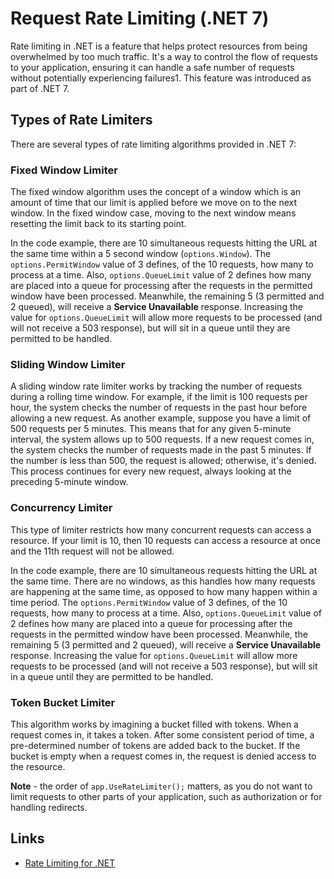 # Request Rate Limiting (.NET 7)

Rate limiting in .NET is a feature that helps protect resources from being overwhelmed by too much traffic. It's a way to control the flow of requests to your application, ensuring it can handle a safe number of requests without potentially experiencing failures1. This feature was introduced as part of .NET 7.

## Types of Rate Limiters
There are several types of rate limiting algorithms provided in .NET 7:

### Fixed Window Limiter

The fixed window algorithm uses the concept of a window which is an amount of time that our limit is applied before we move on to the next window. In the fixed window case, moving to the next window means resetting the limit back to its starting point.

In the code example, there are 10 simultaneous requests hitting the URL at the same time within a 5 second window (`options.Window`). The `options.PermitWindow` value of 3 defines, of the 10 requests, how many to process at a time. Also, `options.QueueLimit` value of 2 defines how many are placed into a queue for processing after the requests in the permitted window have been processed. Meanwhile, the remaining 5 (3 permitted and 2 queued), will receive a **Service Unavailable** response. Increasing the value for `options.QueueLimit` will allow more requests to be processed (and will not receive a 503 response), but will sit in a queue until they are permitted to be handled.

### Sliding Window Limiter

A sliding window rate limiter works by tracking the number of requests during a rolling time window. For example, if the limit is 100 requests per hour, the system checks the number of requests in the past hour before allowing a new request. As another example, suppose you have a limit of 500 requests per 5 minutes. This means that for any given 5-minute interval, the system allows up to 500 requests. If a new request comes in, the system checks the number of requests made in the past 5 minutes. If the number is less than 500, the request is allowed; otherwise, it's denied. This process continues for every new request, always looking at the preceding 5-minute window.

### Concurrency Limiter

This type of limiter restricts how many concurrent requests can access a resource. If your limit is 10, then 10 requests can access a resource at once and the 11th request will not be allowed.

In the code example, there are 10 simultaneous requests hitting the URL at the same time. There are no windows, as this handles how many requests are happening at the same time, as opposed to how many happen within a time period. The `options.PermitWindow` value of 3 defines, of the 10 requests, how many to process at a time. Also, `options.QueueLimit` value of 2 defines how many are placed into a queue for processing after the requests in the permitted window have been processed. Meanwhile, the remaining 5 (3 permitted and 2 queued), will receive a **Service Unavailable** response. Increasing the value for `options.QueueLimit` will allow more requests to be processed (and will not receive a 503 response), but will sit in a queue until they are permitted to be handled.

### Token Bucket Limiter

This algorithm works by imagining a bucket filled with tokens. When a request comes in, it takes a token. After some consistent period of time, a pre-determined number of tokens are added back to the bucket. If the bucket is empty when a request comes in, the request is denied access to the resource.


**Note** - the order of `app.UseRateLimiter();` matters, as you do not want to limit requests to other parts of your application, such as authorization or for handling redirects. 

## Links
- [Rate Limiting for .NET](https://devblogs.microsoft.com/dotnet/announcing-rate-limiting-for-dotnet/)